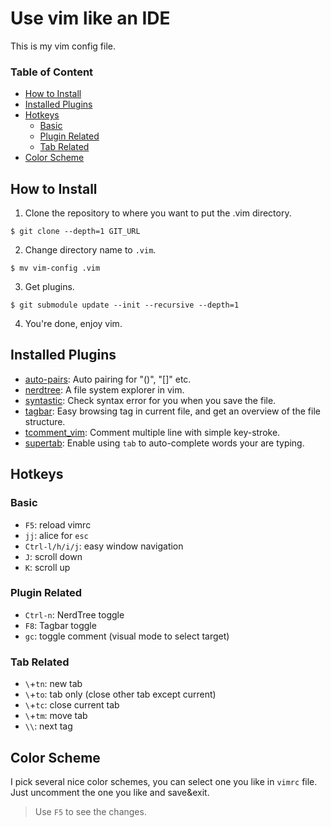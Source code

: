 Use vim like an IDE
===
This is my vim config file.

### Table of Content
- [How to Install](#how-to-install)
- [Installed Plugins](#installed-plugins)
- [Hotkeys](#hotkeys)
    - [Basic](#basic)
    - [Plugin Related](#plugin-related)
    - [Tab Related](#tab-related)
- [Color Scheme](#color-scheme)
    
## How to Install
1. Clone the repository to where you want to put the .vim directory.
```
$ git clone --depth=1 GIT_URL
```
2. Change directory name to `.vim`.
```
$ mv vim-config .vim
```
3. Get plugins.
```
$ git submodule update --init --recursive --depth=1
```
4. You're done, enjoy vim.

## Installed Plugins
- [auto-pairs](https://github.com/jiangmiao/auto-pairs):
Auto pairing for "()", "[]" etc.
- [nerdtree](https://github.com/scrooloose/nerdtree):
A file system explorer in vim.
- [syntastic](https://github.com/vim-syntastic/syntastic):
Check syntax error for you when you save the file. 
- [tagbar](https://github.com/majutsushi/tagbar):
Easy browsing tag in current file, and get an overview of
the file structure.
- [tcomment_vim](https://github.com/tomtom/tcomment_vim):
Comment multiple line with simple key-stroke.
- [supertab](https://github.com/ervandew/supertab): 
Enable using `tab` to auto-complete words your are typing.

## Hotkeys
### Basic
- `F5`: reload vimrc
- `jj`: alice for `esc`
- `Ctrl-l/h/i/j`: easy window navigation
- `J`: scroll down
- `K`: scroll up

### Plugin Related
- `Ctrl-n`: NerdTree toggle
- `F8`: Tagbar toggle
- `gc`: toggle comment (visual mode to select target)

### Tab Related
- `\`+`tn`: new tab
- `\`+`to`: tab only (close other tab except current)
- `\`+`tc`: close current tab
- `\`+`tm`: move tab
- `\\`: next tag 

## Color Scheme
I pick several nice color schemes, you can select one you like in `vimrc` file.
Just uncomment the one you like and save&exit. 
> Use `F5` to see the changes.
